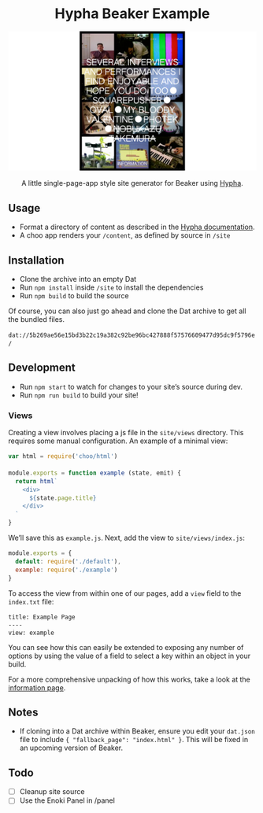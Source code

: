 <h1 align="center">Hypha Beaker Example</h1>

![](assets/example.jpg)

<div align="center">A little single-page-app style site generator for Beaker using <a href="https://github.com/jondashkyle/hypha">Hypha</a>.</div>

## Usage

- Format a directory of content as described in the [Hypha documentation](https://github.com/jondashkyle/hypha).
- A choo app renders your `/content`, as defined by source in `/site`

## Installation

- Clone the archive into an empty Dat
- Run `npm install` inside `/site` to install the dependencies
- Run `npm build` to build the source

Of course, you can also just go ahead and clone the Dat archive to get all the bundled files.

`dat://5b269ae56e15bd3b22c19a382c92be96bc427888f57576609477d95dc9f5796e/`

## Development

- Run `npm start` to watch for changes to your site’s source during dev.
- Run `npm run build` to build your site!

### Views

Creating a view involves placing a js file in the `site/views` directory. This requires some manual configuration. An example of a minimal view:

```js
var html = require('choo/html')

module.exports = function example (state, emit) {
  return html`
    <div>
      ${state.page.title}
    </div>
  `
}
```

We’ll save this as `example.js`. Next, add the view to `site/views/index.js`:

```js
module.exports = {
  default: require('./default'),
  example: require('./example')
}
```

To access the view from within one of our pages, add a `view` field to the `index.txt` file:

```
title: Example Page
----
view: example
```

You can see how this can easily be extended to exposing any number of options by using the value of a field to select a key within an object in your build.

For a more comprehensive unpacking of how this works, take a look at the [information page](content/information/index.txt).

## Notes

- If cloning into a Dat archive within Beaker, ensure you edit your `dat.json` file to include `{ "fallback_page": "index.html" }`. This will be fixed in an upcoming version of Beaker.

## Todo

- [ ] Cleanup site source
- [ ] Use the Enoki Panel in /panel
